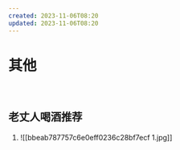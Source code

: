 ```yaml
---
created: 2023-11-06T08:20
updated: 2023-11-06T08:20
---
```

# 其他

　　‍
## 老丈人喝酒推荐
1. ![[bbeab787757c6e0eff0236c28bf7ecf 1.jpg]]
　　‍
